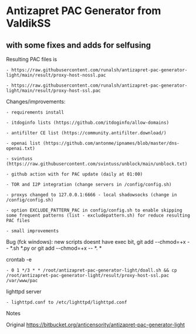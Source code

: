 # Antizapret PAC Generator from ValdikSS #

## with some fixes and adds for selfusing ##

Resulting PAC files is

    - https://raw.githubusercontent.com/runalsh/antizapret-pac-generator-light/main/result/proxy-host-nossl.pac

    - https://raw.githubusercontent.com/runalsh/antizapret-pac-generator-light/main/result/proxy-host-ssl.pac

Changes/improvements:

    - requirements install

    - itdoginfo lists (https://github.com/itdoginfo/allow-domains)

    - antifilter CE list (https://community.antifilter.download/)

    - openai list (https://github.com/antonme/ipnames/blob/master/dns-openai.txt)

    - svintuss  (https://raw.githubusercontent.com/svintuss/unblock/main/unblock.txt)

    - github action with for PAC update (daily at 01:00)

    - TOR and I2P integration (change servers in /config/config.sh)

    - proxys changed to 127.0.0.1:6666 - local shadowsocks (change in /config/config.sh)

    - option EXCLUDE_PATTERN_PAC in config/config.sh to enable skipping some frequent patterns (list - excludepattern.sh) for reduce resulting PAC files

    - small improvements

Bug (fck windows): new scripts doesnt have exec bit, git add --chmod=+x -- *.sh *.py or git add --chmod=+x -- *. *

crontab -e

    - 0 1 */3 * * /root/antizapret-pac-generator-light/doall.sh && cp /root/antizapret-pac-generator-light/result/proxy-host-ssl.pac /var/www/pac

lighttpd server

    - lighttpd.conf to /etc/lighttpd/lighttpd.conf

Notes




Original https://bitbucket.org/anticensority/antizapret-pac-generator-light
